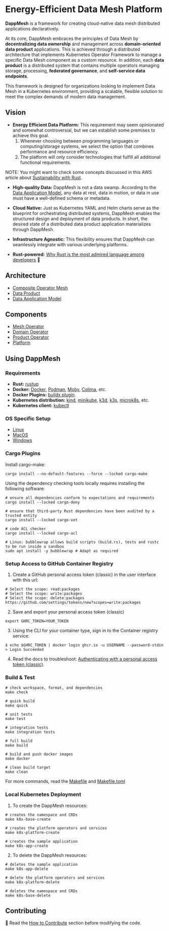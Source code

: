 # Energy-Efficient Data Mesh Platform

**DappMesh** is a framework for creating cloud-native data mesh distributed applications declaratively.

At its core, DappMesh embraces the principles of Data Mesh by **decentralizing data ownership** and management across **domain-oriented data product** applications.
This is achieved through a distributed architecture that implements Kubernetes Operator Framework to manage a specific Data Mesh component as a custom resource.
In addition, each **data product** is a distributed system that contains multiple operators managing storage, processing, **federated governance**, and **self-service data endpoints**.

This framework is designed for organizations looking to implement Data Mesh in a Kubernetes environment, providing a scalable, flexible solution to meet the complex demands of modern data management.

## Vision

- **Energy Efficient Data Platform:** This requirement may seem opinionated and somewhat controversial, but we can establish some premises to achieve this goal.
  1. Whenever choosing between programming languages or computing/storage systems, we select the option that combines performance and resource efficiency.
  2. The platform will only consider technologies that fulfill all additional functional requirements.

NOTE: You might want to check some concepts discussed in this AWS article about [Sustainability with Rust](https://aws.amazon.com/blogs/opensource/sustainability-with-rust).


- **High-quality Data:** DappMesh is not a data swamp. According to the [Data Application Model](./docs/architecture/application-model.md), any data at rest, data in motion, or data in use must have a well-defined schema or metadata.


- **Cloud Native:** Just as Kubernetes YAML and Helm charts serve as the blueprint for orchestrating distributed systems, DappMesh enables the structured design and deployment of data products.
  In short, the desired state of a distributed data product application materializes through DappMesh.


- **Infrastructure Agnostic:** This flexibility ensures that DappMesh can seamlessly integrate with various underlying platforms.


- **Rust-powered:** [Why Rust is the most admired language among developers](https://github.blog/2023-08-30-why-rust-is-the-most-admired-language-among-developers/) :green_heart:

## Architecture

- [Composite Operator Mesh](docs/architecture/operator-mesh.md)
- [Data Product](docs/architecture/data-product.md)
- [Data Application Model](docs/architecture/application-model.md)

## Components

- [Mesh Operator](docs/project/mesh-operator.md)
- [Domain Operator](docs/project/domain-operator.md)
- [Product Operator](docs/project/product-operator.md)
- [Platform](docs/project/platform.md)

## Using DappMesh

### Requirements

- **Rust:** [rustup](https://rustup.rs/)
- **Docker:** [Docker](https://www.docker.com/products/docker-desktop), [Podman](https://podman.io/getting-started/installation), [Moby](https://mobyproject.org/), [Colima](https://github.com/abiosoft/colima), etc.
- **Docker Plugins:** [buildx plugin](https://github.com/docker/buildx).
- **Kubernetes distribution:** [kind](https://kind.sigs.k8s.io/), [minikube](https://minikube.sigs.k8s.io/docs/), [k3d](https://k3d.io/), [k3s](https://k3s.io/), [microk8s](https://microk8s.io/), etc.
- **Kubernetes client:** [kubectl](https://kubernetes.io/docs/tasks/tools/install-kubectl/)

### OS Specific Setup

- [Linux](docs/setup/linux.md)
- [MacOS](docs/setup/macos.md)
- [Windows](docs/setup/windows.md)

### Cargo Plugins

Install cargo-make:
```shell
cargo install --no-default-features --force --locked cargo-make
```

Using the dependency checking tools locally requires installing the following software:
```shell
# ensure all dependencies conform to expectations and requirements
cargo install --locked cargo-deny

# ensure that third-party Rust dependencies have been audited by a trusted entity
cargo install --locked cargo-vet

# code ACL checker
cargo install --locked cargo-acl

# Linux: bubblewrap allows build scripts (build.rs), tests and rustc to be run inside a sandbox
sudo apt install -y bubblewrap # Adapt as required
```

### Setup Access to GitHub Container Registry

1. Create a GitHub personal access token (classic) in the user interface with this url:

```shell
# Select the scope: read:packages
# Select the scope: write:packages
# Select the scope: delete:packages
https://github.com/settings/tokens/new?scopes=write:packages
```

2. Save and export your personal access token (classic)

```shell
export GHRC_TOKEN=YOUR_TOKEN
```

3. Using the CLI for your container type, sign in to the Container registry service:

```shell
$ echo $GHRC_TOKEN | docker login ghcr.io -u USERNAME --password-stdin
> Login Succeeded
```

4. Read the docs to troubleshoot: [Authenticating with a personal access token (classic)](https://docs.github.com/en/packages/working-with-a-github-packages-registry/working-with-the-container-registry#authenticating-with-a-personal-access-token-classic).

### Build & Test

```console
# check workspace, format, and dependencies
make check

# quick build
make quick

# unit tests
make test

# integration tests
make integration tests

# full build
make build

# build and push docker images
make docker

# clean build target
make clean
```
For more commands, read the [Makefile](./Makefile) and [Makefile.toml](./Makefile.toml)

### Local Kubernetes Deployment

1. To create the DappMesh resources:

```shell
# creates the namespace and CRDs
make k8s-base-create

# creates the platform operators and services
make k8s-platform-create

# creates the sample application
make k8s-app-create 
```

2. To delete the DappMesh resources: 

```shell
# deletes the sample application
make k8s-app-delete

# delete the platform operators and services
make k8s-platform-delete

# deletes the namespace and CRDs
make k8s-base-delete 
```

## Contributing

:triangular_flag_on_post: Read the [How to Contribute](./CONTRIBUTING.md) section before modifying the code.
